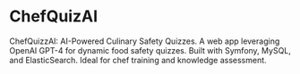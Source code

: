 # ChefQuizAI
ChefQuizzAI: AI-Powered Culinary Safety Quizzes. A web app leveraging OpenAI GPT-4 for dynamic food safety quizzes. Built with Symfony, MySQL, and ElasticSearch. Ideal for chef training and knowledge assessment.
